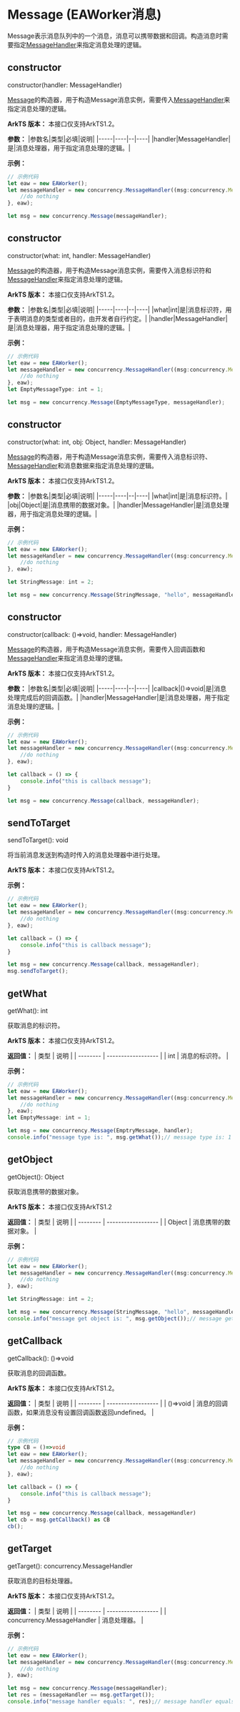 # Message (EAWorker消息)
Message表示消息队列中的一个消息，消息可以携带数据和回调。构造消息时需要指定[MessageHandler](./message_handler.md)来指定消息处理的逻辑。

## constructor
constructor(handler: MessageHandler)

[Message](#message-eaworker消息)的构造器，用于构造Message消息实例，需要传入[MessageHandler](./message_handler.md)来指定消息处理的逻辑。

**ArkTS 版本：** 本接口仅支持ArkTS1.2。

**参数：**
|参数名|类型|必填|说明|
|-----|----|--|----|
|handler|MessageHandler|是|消息处理器，用于指定消息处理的逻辑。|

**示例：**
```ts
// 示例代码
let eaw = new EAWorker();
let messageHandler = new concurrency.MessageHandler((msg:concurrency.Message)=>{
    //do nothing
}, eaw);

let msg = new concurrency.Message(messageHandler);
```

## constructor
constructor(what: int, handler: MessageHandler)

[Message](#message-eaworker消息)的构造器，用于构造Message消息实例，需要传入消息标识符和[MessageHandler](./message_handler.md)来指定消息处理的逻辑。

**ArkTS 版本：** 本接口仅支持ArkTS1.2。

**参数：**
|参数名|类型|必填|说明|
|-----|----|--|----|
|what|int|是|消息标识符，用于表明消息的类型或者目的，由开发者自行约定。|
|handler|MessageHandler|是|消息处理器，用于指定消息处理的逻辑。|


**示例：**
```ts
// 示例代码
let eaw = new EAWorker();
let messageHandler = new concurrency.MessageHandler((msg:concurrency.Message)=>{
    //do nothing
}, eaw);
let EmptyMessageType: int = 1;

let msg = new concurrency.Message(EmptyMessageType, messageHandler);
```

## constructor
constructor(what: int, obj: Object, handler: MessageHandler)

[Message](#message-eaworker消息)的构造器，用于构造Message消息实例，需要传入消息标识符、[MessageHandler](./message_handler.md)和消息数据来指定消息处理的逻辑。

**ArkTS 版本：** 本接口仅支持ArkTS1.2。

**参数：**
|参数名|类型|必填|说明|
|-----|----|--|----|
|what|int|是|消息标识符。|
|obj|Object|是|消息携带的数据对象。|
|handler|MessageHandler|是|消息处理器，用于指定消息处理的逻辑。|

**示例：**
```ts
// 示例代码
let eaw = new EAWorker();
let messageHandler = new concurrency.MessageHandler((msg:concurrency.Message)=>{
    //do nothing
}, eaw);

let StringMessage: int = 2;

let msg = new concurrency.Message(StringMessage, "hello", messageHandler);
```

## constructor
constructor(callback: ()=>void, handler: MessageHandler)

[Message](#message-eaworker消息)的构造器，用于构造Message消息实例，需要传入回调函数和[MessageHandler](./message_handler.md)来指定消息处理的逻辑。

**ArkTS 版本：** 本接口仅支持ArkTS1.2。

**参数：**
|参数名|类型|必填|说明|
|-----|----|--|----|
|callback|()=>void|是|消息处理完成后的回调函数。|
|handler|MessageHandler|是|消息处理器，用于指定消息处理的逻辑。|

**示例：**
```ts
// 示例代码
let eaw = new EAWorker();
let messageHandler = new concurrency.MessageHandler((msg:concurrency.Message)=>{
    //do nothing
}, eaw);

let callback = () => {
    console.info("this is callback message");
}

let msg = new concurrency.Message(callback, messageHandler);
```

## sendToTarget
sendToTarget(): void

将当前消息发送到构造时传入的消息处理器中进行处理。

**ArkTS 版本：** 本接口仅支持ArkTS1.2。


**示例：**
```ts
// 示例代码
let eaw = new EAWorker();
let messageHandler = new concurrency.MessageHandler((msg:concurrency.Message)=>{
    //do nothing
}, eaw);

let callback = () => {
    console.info("this is callback message");
}

let msg = new concurrency.Message(callback, messageHandler);
msg.sendToTarget();
```

## getWhat
getWhat(): int

获取消息的标识符。

**ArkTS 版本：** 本接口仅支持ArkTS1.2。

**返回值：**
| 类型       | 说明                 |
| -------- | ------------------ |
| int   | 消息的标识符。 |

**示例：**
```ts
// 示例代码
let eaw = new EAWorker();
let messageHandler = new concurrency.MessageHandler((msg:concurrency.Message)=>{
    //do nothing
}, eaw);
let EmptyMessage: int = 1;

let msg = new concurrency.Message(EmptryMessage, handler);
console.info("message type is: ", msg.getWhat());// message type is: 1

```

## getObject
getObject(): Object

获取消息携带的数据对象。

**ArkTS 版本：** 本接口仅支持ArkTS1.2

**返回值：**
| 类型       | 说明                 |
| -------- | ------------------ |
| Object   | 消息携带的数据对象。 |

**示例：**
```ts
// 示例代码
let eaw = new EAWorker();
let messageHandler = new concurrency.MessageHandler((msg:concurrency.Message)=>{
    //do nothing
}, eaw);

let StringMessage: int = 2;

let msg = new concurrency.Message(StringMessage, "hello", messageHandler);
console.info("message get object is: ", msg.getObject());// message get object is: hello
```

## getCallback
getCallback(): ()=>void

获取消息的回调函数。

**ArkTS 版本：** 本接口仅支持ArkTS1.2。

**返回值：**
| 类型       | 说明                 |
| -------- | ------------------ |
| ()=>void   | 消息的回调函数，如果消息没有设置回调函数返回undefined。 |

**示例：**
```ts
// 示例代码
type CB = ()=>void
let eaw = new EAWorker();
let messageHandler = new concurrency.MessageHandler((msg:concurrency.Message)=>{
    //do nothing
}, eaw);

let callback = () => {
    console.info("this is callback message");
}

let msg = new concurrency.Message(callback, messageHandler)
let cb = msg.getCallback() as CB
cb();
```

## getTarget
getTarget(): concurrency.MessageHandler

获取消息的目标处理器。

**ArkTS 版本：** 本接口仅支持ArkTS1.2。

**返回值：**
| 类型       | 说明                 |
| -------- | ------------------ |
| concurrency.MessageHandler   | 消息处理器。 |

**示例：**
```ts
// 示例代码
let eaw = new EAWorker();
let messageHandler = new concurrency.MessageHandler((msg:concurrency.Message)=>{
    //do nothing
}, eaw);

let msg = new concurrency.Message(messageHandler);
let res = (messageHandler == msg.getTarget());
console.info("message handler equals: ", res);// message handler equals: true
```